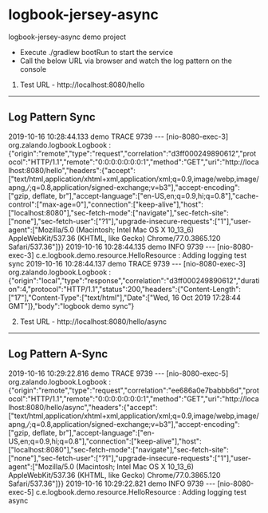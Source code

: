 # logbook-jersey-async
logbook-jersey-async demo project

* Execute ./gradlew bootRun to start the service
* Call the below URL via browser and watch the log pattern on the console



1) Test URL - http://localhost:8080/hello
------------------------------------------------

Log Pattern Sync
----------------
2019-10-16 10:28:44.133 demo TRACE 9739 --- [nio-8080-exec-3] org.zalando.logbook.Logbook              : {"origin":"remote","type":"request","correlation":"d3ff000249890612","protocol":"HTTP/1.1","remote":"0:0:0:0:0:0:0:1","method":"GET","uri":"http://localhost:8080/hello","headers":{"accept":["text/html,application/xhtml+xml,application/xml;q=0.9,image/webp,image/apng,*/*;q=0.8,application/signed-exchange;v=b3"],"accept-encoding":["gzip, deflate, br"],"accept-language":["en-US,en;q=0.9,hi;q=0.8"],"cache-control":["max-age=0"],"connection":["keep-alive"],"host":["localhost:8080"],"sec-fetch-mode":["navigate"],"sec-fetch-site":["none"],"sec-fetch-user":["?1"],"upgrade-insecure-requests":["1"],"user-agent":["Mozilla/5.0 (Macintosh; Intel Mac OS X 10_13_6) AppleWebKit/537.36 (KHTML, like Gecko) Chrome/77.0.3865.120 Safari/537.36"]}}
2019-10-16 10:28:44.135 demo  INFO 9739 --- [nio-8080-exec-3] c.e.logbook.demo.resource.HelloResource  : Adding logging test sync
2019-10-16 10:28:44.137 demo TRACE 9739 --- [nio-8080-exec-3] org.zalando.logbook.Logbook              : {"origin":"local","type":"response","correlation":"d3ff000249890612","duration":4,"protocol":"HTTP/1.1","status":200,"headers":{"Content-Length":["17"],"Content-Type":["text/html"],"Date":["Wed, 16 Oct 2019 17:28:44 GMT"]},"body":"logbook demo sync"}


2) Test URL - http://localhost:8080/hello/async
------------------------------------------------

Log Pattern A-Sync
----------------
2019-10-16 10:29:22.816 demo TRACE 9739 --- [nio-8080-exec-5] org.zalando.logbook.Logbook              : {"origin":"remote","type":"request","correlation":"ee686a0e7babbb6d","protocol":"HTTP/1.1","remote":"0:0:0:0:0:0:0:1","method":"GET","uri":"http://localhost:8080/hello/async","headers":{"accept":["text/html,application/xhtml+xml,application/xml;q=0.9,image/webp,image/apng,*/*;q=0.8,application/signed-exchange;v=b3"],"accept-encoding":["gzip, deflate, br"],"accept-language":["en-US,en;q=0.9,hi;q=0.8"],"connection":["keep-alive"],"host":["localhost:8080"],"sec-fetch-mode":["navigate"],"sec-fetch-site":["none"],"sec-fetch-user":["?1"],"upgrade-insecure-requests":["1"],"user-agent":["Mozilla/5.0 (Macintosh; Intel Mac OS X 10_13_6) AppleWebKit/537.36 (KHTML, like Gecko) Chrome/77.0.3865.120 Safari/537.36"]}}
2019-10-16 10:29:22.821 demo  INFO 9739 --- [nio-8080-exec-5] c.e.logbook.demo.resource.HelloResource  : Adding logging test async
